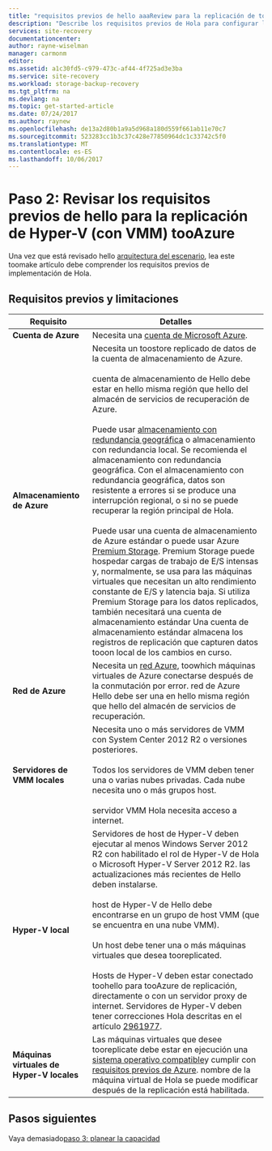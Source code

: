 ```yaml
---
title: "requisitos previos de hello aaaReview para la replicación de tooAzure de Hyper-V (con System Center VMM) mediante Azure Site Recovery | Documentos de Microsoft"
description: "Describe los requisitos previos de Hola para configurar la replicación, la conmutación por error y la recuperación de máquinas virtuales de Hyper-V local en tooAzure de nubes VMM, con Azure Site Recovery"
services: site-recovery
documentationcenter: 
author: rayne-wiselman
manager: carmonm
editor: 
ms.assetid: a1c30fd5-c979-473c-af44-4f725ad3e3ba
ms.service: site-recovery
ms.workload: storage-backup-recovery
ms.tgt_pltfrm: na
ms.devlang: na
ms.topic: get-started-article
ms.date: 07/24/2017
ms.author: raynew
ms.openlocfilehash: de13a2d80b1a9a5d968a180d559f661ab11e70c7
ms.sourcegitcommit: 523283cc1b3c37c428e77850964dc1c33742c5f0
ms.translationtype: MT
ms.contentlocale: es-ES
ms.lasthandoff: 10/06/2017
---
```

# <a name="step-2-review-hello-prerequisites-for-hyper-v-with-vmm-tooazure-replication"></a>Paso 2: Revisar los requisitos previos de hello para la replicación de Hyper-V (con VMM) tooAzure

Una vez que está revisado hello [arquitectura del escenario](vmm-to-azure-walkthrough-architecture.md), lea este toomake artículo debe comprender los requisitos previos de implementación de Hola. 

## <a name="prerequisites-and-limitations"></a>Requisitos previos y limitaciones

**Requisito** | **Detalles**
--- | ---
**Cuenta de Azure** | Necesita una [cuenta de Microsoft Azure](http://azure.microsoft.com/).
**Almacenamiento de Azure** | Necesita un toostore replicado de datos de la cuenta de almacenamiento de Azure.<br/><br/> cuenta de almacenamiento de Hello debe estar en hello misma región que hello del almacén de servicios de recuperación de Azure.<br/><br/>Puede usar [almacenamiento con redundancia geográfica](../storage/common/storage-redundancy.md#geo-redundant-storage) o almacenamiento con redundancia local. Se recomienda el almacenamiento con redundancia geográfica. Con el almacenamiento con redundancia geográfica, datos son resistente a errores si se produce una interrupción regional, o si no se puede recuperar la región principal de Hola.<br/><br/> Puede usar una cuenta de almacenamiento de Azure estándar o puede usar Azure [Premium Storage](../storage/common/storage-premium-storage.md). Premium Storage puede hospedar cargas de trabajo de E/S intensas y, normalmente, se usa para las máquinas virtuales que necesitan un alto rendimiento constante de E/S y latencia baja. Si utiliza Premium Storage para los datos replicados, también necesitará una cuenta de almacenamiento estándar Una cuenta de almacenamiento estándar almacena los registros de replicación que capturen datos tooon local de los cambios en curso.
**Red de Azure** | Necesita un [red Azure](../virtual-network/virtual-network-get-started-vnet-subnet.md), toowhich máquinas virtuales de Azure conectarse después de la conmutación por error. red de Azure Hello debe ser una en hello misma región que hello del almacén de servicios de recuperación.
**Servidores de VMM locales** | Necesita uno o más servidores de VMM con System Center 2012 R2 o versiones posteriores.<br/><br/> Todos los servidores de VMM deben tener una o varias nubes privadas. Cada nube necesita uno o más grupos host.<br/><br/> servidor VMM Hola necesita acceso a internet.
**Hyper-V local** | Servidores de host de Hyper-V deben ejecutar al menos Windows Server 2012 R2 con habilitado el rol de Hyper-V de Hola o Microsoft Hyper-V Server 2012 R2. las actualizaciones más recientes de Hello deben instalarse.<br/><br/> host de Hyper-V de Hello debe encontrarse en un grupo de host VMM (que se encuentra en una nube VMM).<br/><br/> Un host debe tener una o más máquinas virtuales que desea tooreplicated.<br/><br/> Hosts de Hyper-V deben estar conectado toohello para tooAzure de replicación, directamente o con un servidor proxy de internet. Servidores de Hyper-V deben tener correcciones Hola descritas en el artículo [2961977](https://support.microsoft.com/kb/2961977).
**Máquinas virtuales de Hyper-V locales** | Las máquinas virtuales que desee tooreplicate debe estar en ejecución una [sistema operativo compatible](site-recovery-support-matrix-to-azure.md#support-for-replicated-machine-os-versions)y cumplir con [requisitos previos de Azure](site-recovery-support-matrix-to-azure.md#failed-over-azure-vm-requirements). nombre de la máquina virtual de Hola se puede modificar después de la replicación está habilitada. 




## <a name="next-steps"></a>Pasos siguientes

Vaya demasiado[paso 3: planear la capacidad](vmm-to-azure-walkthrough-capacity.md)
